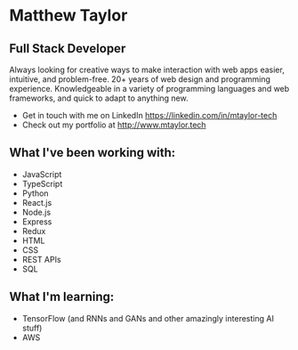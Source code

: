 # Matthew Taylor
## Full Stack Developer

Always looking for creative ways to make interaction with web apps easier, intuitive, and problem-free. 20+ years of web design and programming experience. Knowledgeable in a variety of programming languages and web frameworks, and quick to adapt to anything new.

- Get in touch with me on LinkedIn <https://linkedin.com/in/mtaylor-tech>
- Check out my portfolio at <http://www.mtaylor.tech>

## What I've been working with:
- JavaScript
- TypeScript
- Python
- React.js
- Node.js
- Express
- Redux
- HTML
- CSS
- REST APIs
- SQL

## What I'm learning:
- TensorFlow (and RNNs and GANs and other amazingly interesting AI stuff)
- AWS
